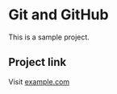 # Git and GitHub
This is a sample project.

## Project link
Visit [example.com](https://www.example.com)

